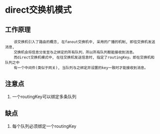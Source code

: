 # direct交换机模式

## 工作原理
```
    该交换机引入了路由的概念, 在fanout交换机中, 采用的广播的机制, 即往交换机发送消息,
    交换机会将信息分发至与之绑定的所有队列，所以所有队列都能接收到消息。
    而direct交换机模式中, 在往交换机发送信息时, 指定了routingKey。即在交换机和队列之中
    有一个中间件(类似于网关), 当队列与之绑定并设置的key一致时才能接收到消息。
```

## 注意点
1. 一个routingKey可以绑定多条队列

## 缺点
1. 每个队列必须绑定一个routingKey
